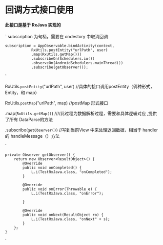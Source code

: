 # 回调方式接口使用
#### 此接口是基于 RxJava 实现的

`	subscription 为句柄，需要在 ondestory 中取消回调

	subscription = AppObservable.bindActivity(context,
				RxUtils.postEntity("urlPath", user) 
				.map(RxUtils.getMap())) 
				.subscribeOn(Schedulers.io())
               	.observeOn(AndroidSchedulers.mainThread())
               	.subscribe(getObserver());
`

RxUtils.`postEntity`("urlPath", user)           //具体的接口调用postEntity（俩种形式，Entity，和 map）

RxUtils.`postMap`("urlPath", map)		     	//postMap  形式接口

.map(`RxUtils.getMap()`)						////此过程为数据解析过程，需要和具体逻辑对应 ,提供了所有 DataParse的方法

.subscribe(`getObserver()`)				//写到当前View 中来处理返回数据，相当于 handler 的 handleMessage（）方法

`

	
	private Observer getObserver() {
        return new Observer<ResultObject>() {
            @Override
            public void onCompleted() {
                L.i(TestRxJava.class, "onCompleted");
            }

            @Override
            public void onError(Throwable e) {
                L.i(TestRxJava.class, "onError");

            }

            @Override
            public void onNext(ResultObject ro) {
                L.i(TestRxJava.class, "onNext" + s);
            }
        };
    }
`



